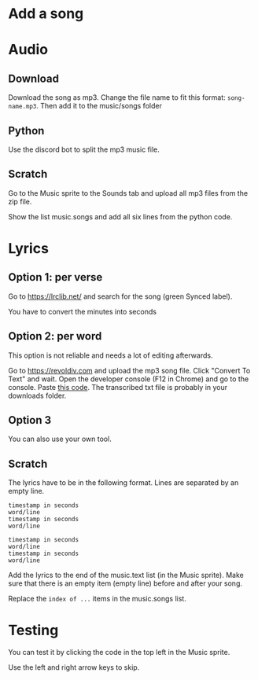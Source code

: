 # Add a song

# Audio

## Download

Download the song as mp3.
Change the file name to fit this format: `song-name.mp3`.
Then add it to the music/songs folder

## Python

Use the discord bot to split the mp3 music file.

## Scratch

Go to the Music sprite to the Sounds tab and upload all mp3 files from the zip file.

Show the list music.songs and add all six lines from the python code.

# Lyrics

## Option 1: per verse

Go to https://lrclib.net/ and search for the song (green Synced label).

You have to convert the minutes into seconds

## Option 2: per word

This option is not reliable and needs a lot of editing afterwards.

Go to https://revoldiv.com and upload the mp3 song file. Click "Convert To Text" and wait. Open the developer console (F12 in Chrome) and go to the console. Paste [this code](words.js). The transcribed txt file is probably in your downloads folder.

## Option 3

You can also use your own tool.

## Scratch

The lyrics have to be in the following format. Lines are separated by an empty line.

```
timestamp in seconds
word/line
timestamp in seconds
word/line

timestamp in seconds
word/line
timestamp in seconds
word/line

```

Add the lyrics to the end of the music.text list (in the Music sprite). Make sure that there is an empty item (empty line) before and after your song.

Replace the `index of ...` items in the music.songs list.

# Testing

You can test it by clicking the code in the top left in the Music sprite.

Use the left and right arrow keys to skip.
